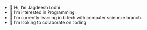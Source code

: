 - 👋 Hi, I’m Jagdeesh Lodhi 
- 👀 I’m interested in Programming.
- 🌱 I’m currently learning in b.tech with computer sciennce branch.
- 💞️ I’m looking to collaborate on coding

<!---
Jagdeesh26/Jagdeesh26 is a ✨ special ✨ repository because its `README.md` (this file) appears on your GitHub profile.
You can click the Preview link to take a look at your changes.
--->
